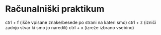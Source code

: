 # Računalniški praktikum
ctrl + f (išče vpisane znake/besede po strani na kateri smo)
ctrl + z (izniči zadnjo stvar ki smo jo naredili)
ctrl + x (izreže izbrano vsebino)
